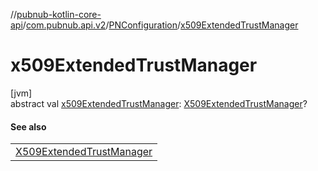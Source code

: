 //[pubnub-kotlin-core-api](../../../index.md)/[com.pubnub.api.v2](../index.md)/[PNConfiguration](index.md)/[x509ExtendedTrustManager](x509-extended-trust-manager.md)

# x509ExtendedTrustManager

[jvm]\
abstract val [x509ExtendedTrustManager](x509-extended-trust-manager.md): [X509ExtendedTrustManager](https://docs.oracle.com/javase/8/docs/api/javax/net/ssl/X509ExtendedTrustManager.html)?

#### See also

| |
|---|
| [X509ExtendedTrustManager](https://docs.oracle.com/javase/8/docs/api/javax/net/ssl/X509ExtendedTrustManager.html) |

